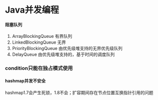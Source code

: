 # Java并发编程

#### 阻塞队列

1. ArrayBlockingQueue 有界队列
2. LinkedBlockingQueue 无界
3. PriorityBlockingQueue 由优先级堆支持的无界优先级队列
4. DelayQueue 由优先级堆支持的，基于时间的调度队列



### condition只能在独占模式使用

#### hashmap并发不安全

hashmap1.7会产生死锁，1.8不会；扩容期间存在节点位置互换指针引用的问题



